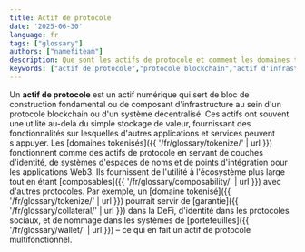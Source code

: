 ```yaml
---
title: Actif de protocole
date: '2025-06-30'
language: fr
tags: ["glossary"]
authors: ["namefiteam"]
description: Que sont les actifs de protocole et comment les domaines tokenisés fonctionnent-ils en tant qu'actifs de protocole?
keywords: ["actif de protocole","protocole blockchain","actif d'infrastructure","actif réseau","jeton utilitaire"]
---
```


Un **actif de protocole** est un actif numérique qui sert de bloc de construction fondamental ou de composant d'infrastructure au sein d'un protocole blockchain ou d'un système décentralisé. Ces actifs ont souvent une utilité au-delà du simple stockage de valeur, fournissant des fonctionnalités sur lesquelles d'autres applications et services peuvent s'appuyer. Les [domaines tokenisés]({{ '/fr/glossary/tokenize/' | url }}) fonctionnent comme des actifs de protocole en servant de couches d'identité, de systèmes d'espaces de noms et de points d'intégration pour les applications Web3. Ils fournissent de l'utilité à l'écosystème plus large tout en étant [composables]({{ '/fr/glossary/composability/' | url }}) avec d'autres protocoles. Par exemple, un [domaine tokenisé]({{ '/fr/glossary/tokenize/' | url }}) pourrait servir de [garantie]({{ '/fr/glossary/collateral/' | url }}) dans la DeFi, d'identité dans les protocoles sociaux, et de nommage dans les systèmes de [portefeuilles]({{ '/fr/glossary/wallet/' | url }}) – ce qui en fait un actif de protocole multifonctionnel.